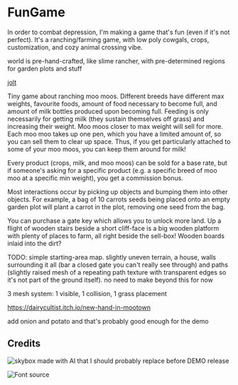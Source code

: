 # FunGame

In order to combat depression, I'm making a game that's fun (even if it's not perfect). It's a ranching/farming game, with low poly cowgals, crops, customization, and cozy animal crossing vibe.

world is pre-hand-crafted, like slime rancher, with pre-determined regions for garden plots and stuff

[jolt](https://godotengine.org/storage/releases/4.4/video/godot_jolt.webm)

Tiny game about ranching moo moos. Different breeds have different max weights,
favourite foods, amount of food necessary to become full, and amount of milk
bottles produced upon becoming full. Feeding is only necessarily for getting
milk (they sustain themselves off grass) and increasing their weight. Moo moos
closer to max weight will sell for more. Each moo moo takes up one pen, which
you have a limited amount of, so you can sell them to clear up space. Thus, if
you get particularly attached to some of your moo moos, you can keep them around
for milk!

Every product (crops, milk, and moo moos) can be sold for a base rate, but if
someone's asking for a specific product (e.g. a specific breed of moo moo at
a specific min weight), you get a commission bonus.

Most interactions occur by picking up objects and bumping them into other
objects. For example, a bag of 10 carrots seeds being placed onto an empty
garden plot will plant a carrot in the plot, removing one seed from the bag.

You can purchase a gate key which allows you to unlock more land. Up a flight
of wooden stairs beside a short cliff-face is a big wooden platform with plenty
of places to farm, all right beside the sell-box! Wooden boards inlaid into the
dirt?

TODO: simple starting-area map. slightly uneven terrain, a house, walls surrounding
it all (bar a closed gate you can't really see through) and paths (slightly raised
mesh of a repeating path texture with transparent edges so it's not part of the
ground itself). no need to make beyond this for now

3 mesh system: 1 visible, 1 collision, 1 grass placement

https://dairycultist.itch.io/new-hand-in-mootown

add onion and potato and that's probably good enough for the demo

## Credits

![skybox made with AI that I should probably replace before DEMO release](https://sketchfab.com/3d-models/free-skybox-anime-sky-56a60c1d1e8b44eabff138374f996d8f)

![Font source](https://www.dafont.com/game-bubble.font?text=Carrot+%28%A210%29)
